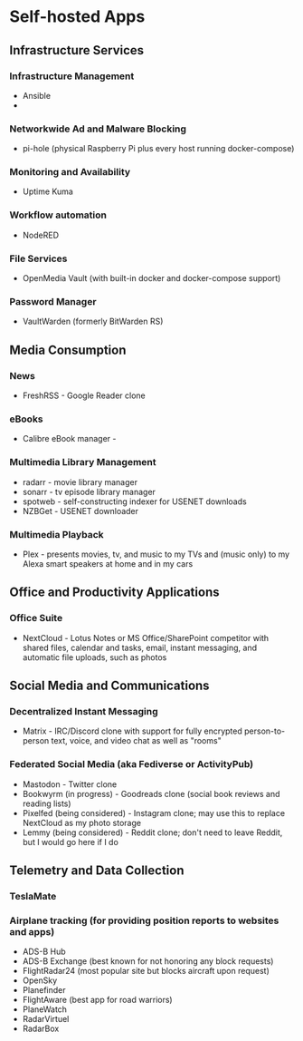 # Self-hosted Apps
## Infrastructure Services 
### Infrastructure Management
- Ansible
- 
### Networkwide Ad and Malware Blocking
- pi-hole (physical Raspberry Pi plus every host running docker-compose)

### Monitoring and Availability
- Uptime Kuma

### Workflow automation
- NodeRED

### File Services
- OpenMedia Vault (with built-in docker and docker-compose support)

### Password Manager
- VaultWarden (formerly BitWarden RS)

## Media Consumption

### News
- FreshRSS - Google Reader clone

### eBooks
- Calibre eBook manager -

### Multimedia Library Management
- radarr - movie library manager
- sonarr - tv episode library manager
- spotweb - self-constructing indexer for USENET downloads
- NZBGet - USENET downloader

### Multimedia Playback
- Plex - presents movies, tv, and music to my TVs and (music only) to my Alexa smart speakers at home and in my cars

## Office and Productivity Applications
### Office Suite
- NextCloud - Lotus Notes or MS Office/SharePoint competitor with shared files, calendar and tasks, email, instant messaging, and automatic file uploads, such as photos

## Social Media and Communications
### Decentralized Instant Messaging
- Matrix - IRC/Discord clone with support for fully encrypted person-to-person text, voice, and video chat as well as "rooms"

### Federated Social Media (aka Fediverse or ActivityPub)
- Mastodon - Twitter clone
- Bookwyrm (in progress) - Goodreads clone (social book reviews and reading lists)
- Pixelfed (being considered) - Instagram clone; may use this to replace NextCloud as my photo storage
- Lemmy (being considered) - Reddit clone; don't need to leave Reddit, but I would go here if I do

## Telemetry and Data Collection

### TeslaMate

### Airplane tracking (for providing position reports to websites and apps)
- ADS-B Hub
- ADS-B Exchange (best known for not honoring any block requests)
- FlightRadar24 (most popular site but blocks aircraft upon request)
- OpenSky
- Planefinder
- FlightAware (best app for road warriors)
- PlaneWatch
- RadarVirtuel
- RadarBox
